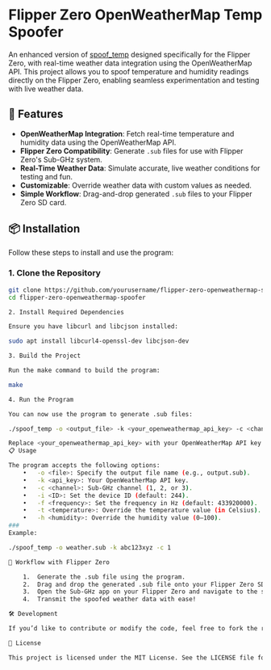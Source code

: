 # Flipper Zero OpenWeatherMap Temp Spoofer

An enhanced version of [spoof_temp](https://github.com/rgerganov/spoof_temp) designed specifically for the Flipper Zero, with real-time weather data integration using the OpenWeatherMap API. This project allows you to spoof temperature and humidity readings directly on the Flipper Zero, enabling seamless experimentation and testing with live weather data.

## 🚀 Features

- **OpenWeatherMap Integration**: Fetch real-time temperature and humidity data using the OpenWeatherMap API.
- **Flipper Zero Compatibility**: Generate `.sub` files for use with Flipper Zero's Sub-GHz system.
- **Real-Time Weather Data**: Simulate accurate, live weather conditions for testing and fun.
- **Customizable**: Override weather data with custom values as needed.
- **Simple Workflow**: Drag-and-drop generated `.sub` files to your Flipper Zero SD card.

## 📦 Installation

Follow these steps to install and use the program:

### 1. Clone the Repository

```bash
git clone https://github.com/yourusername/flipper-zero-openweathermap-spoofer.git
cd flipper-zero-openweathermap-spoofer

2. Install Required Dependencies

Ensure you have libcurl and libcjson installed:

sudo apt install libcurl4-openssl-dev libcjson-dev

3. Build the Project

Run the make command to build the program:

make

4. Run the Program

You can now use the program to generate .sub files:

./spoof_temp -o <output_file> -k <your_openweathermap_api_key> -c <channel>

Replace <your_openweathermap_api_key> with your OpenWeatherMap API key. For more usage details, see below.
📋 Usage

The program accepts the following options:
	•	-o <file>: Specify the output file name (e.g., output.sub).
	•	-k <api_key>: Your OpenWeatherMap API key.
	•	-c <channel>: Sub-GHz channel (1, 2, or 3).
	•	-i <ID>: Set the device ID (default: 244).
	•	-f <frequency>: Set the frequency in Hz (default: 433920000).
	•	-t <temperature>: Override the temperature value (in Celsius).
	•	-h <humidity>: Override the humidity value (0–100).
###
Example:

./spoof_temp -o weather.sub -k abc123xyz -c 1

🔄 Workflow with Flipper Zero

	1.	Generate the .sub file using the program.
	2.	Drag and drop the generated .sub file onto your Flipper Zero SD card (e.g., /subghz/).
	3.	Open the Sub-GHz app on your Flipper Zero and navigate to the saved file.
	4.	Transmit the spoofed weather data with ease!

🛠️ Development

If you’d like to contribute or modify the code, feel free to fork the repository and submit pull requests. Suggestions and improvements are always welcome!

📄 License

This project is licensed under the MIT License. See the LICENSE file for details.
